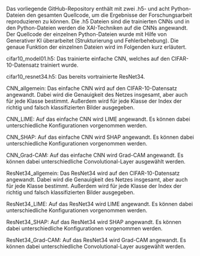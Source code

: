 Das vorliegende GitHub-Repository enthält mit zwei .h5- und acht Python-Dateien den gesamten Quellcode, um die Ergebnisse der Forschungsarbeit reproduzieren zu können. Die .h5 Dateien sind die trainierten CNNs und in den Python-Dateien werden die XAI-Techniken auf die CNNs angewandt. Der Quellcode der einzelnen Python-Dateien wurde mit Hilfe von Generativer KI überarbeitet (Strukturierung und Fehlerbehebung). Die genaue Funktion der einzelnen Dateien wird im Folgenden kurz erläutert.

cifar10_model01.h5: Das trainierte einfache CNN, welches auf den CIFAR-10-Datensatz trainiert wurde.

cifar10_resnet34.h5: Das bereits vortrainierte ResNet34.

CNN_allgemein: Das einfache CNN wird auf den CIFAR-10-Datensatz angewandt. Dabei wird die Genauigkeit des Netzes insgesamt, aber auch für jede Klasse bestimmt. Außerdem wird für jede Klasse der Index der richtig und falsch klassifizierten Bilder ausgegeben.

CNN_LIME: Auf das einfache CNN wird LIME angewandt. Es können dabei unterschiedliche Konfigurationen vorgenommen werden.

CNN_SHAP: Auf das einfache CNN wird SHAP angewandt. Es können dabei unterschiedliche Konfigurationen vorgenommen werden.

CNN_Grad-CAM: Auf das einfache CNN wird Grad-CAM angewandt. Es können dabei unterschiedliche Convolutional-Layer ausgewählt werden.

ResNet34_allgemein: Das ResNet34 wird auf den CIFAR-10-Datensatz angewandt. Dabei wird die Genauigkeit des Netzes insgesamt, aber auch für jede Klasse bestimmt. Außerdem wird für jede Klasse der Index der richtig und falsch klassifizierten Bilder ausgegeben.

ResNet34_LIME: Auf das ResNet34 wird LIME angewandt. Es können dabei unterschiedliche Konfigurationen vorgenommen werden.

ResNet34_SHAP: Auf das ResNet34 wird SHAP angewandt. Es können dabei unterschiedliche Konfigurationen vorgenommen werden.

ResNet34_Grad-CAM: Auf das ResNet34 wird Grad-CAM angewandt. Es können dabei unterschiedliche Convolutional-Layer ausgewählt werden.

